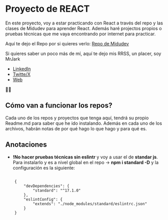 # Proyecto de REACT

En este proyecto, voy a estar practicando con React a través del repo y las clases de Midudev para aprender React. Además haré projectos propios o pruebas técnicas que me vaya encontrando por internet para practicar.

Aquí te dejo el Repo por si quieres verlo: [Repo de Midudev](https://github.com/midudev/aprendiendo-react)

Si quieres saber un poco más de mí, aquí te dejo mis RRSS, un placer, soy MrJark

- [LinkedIn](https://www.linkedin.com/in/mrjark/)
- [Twitte/X](https://twitter.com/mrjark_)
- [Web](https://mrjark.com)

🤘🏼

## Cómo van a funcionar los repos?

Cada uno de los repos y proyectos que tenga aquí, tendrá su propio Readme.md para saber que he ido instalando. Además en cada uno de los archivos, habrán notas de por qué hago lo que hago y para qué es.

## Anotaciones

- **!No hacer pruebas técnicas sin eslintr** y voy a usar el de **standar js**. Para instalarlo y es a nivel global en el repo -> **npm i standard -D** y la configuración es la siguiente:

<code>
    {
        "devDependencies": {
            "standard": "^17.1.0"
        },
        "eslintConfig": {
            "extends": "./node_modules/standard/eslintrc.json"
        }
    }
</code>
